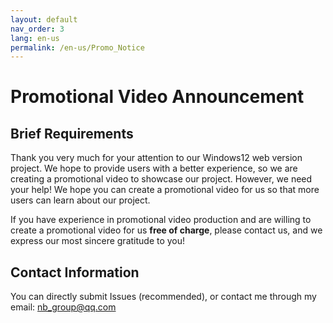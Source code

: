 ```yaml
---
layout: default
nav_order: 3
lang: en-us
permalink: /en-us/Promo_Notice
---
```

# Promotional Video Announcement

## Brief Requirements
Thank you very much for your attention to our Windows12 web version project. We hope to provide users with a better experience, so we are creating a promotional video to showcase our project. However, we need your help! We hope you can create a promotional video for us so that more users can learn about our project.

If you have experience in promotional video production and are willing to create a promotional video for us **free of charge**, please contact us, and we express our most sincere gratitude to you!

## Contact Information
You can directly submit Issues (recommended), or contact me through my email: nb_group@qq.com
